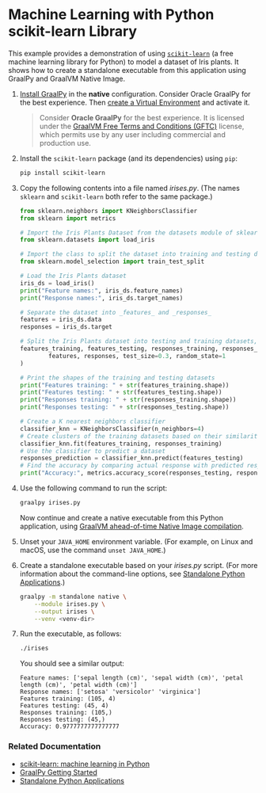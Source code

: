 # Machine Learning with Python scikit-learn Library

This example provides a demonstration of using [`scikit-learn`](https://scikit-learn.org/stable/) (a free machine learning library for Python) to model a dataset of Iris plants. 
It shows how to create a standalone executable from this application using GraalPy and GraalVM Native Image. 

1. [Install GraalPy](https://y-shcheholskyy.github.io/graalpy.github.io/getting-started/) in the **native** configuration. Consider Oracle GraalPy for the best experience. Then [create a Virtual Environment](https://y-shcheholskyy.github.io/graalpy.github.io/guides/#creating-a-virtual-environment) and activate it. 
    
    >Consider **Oracle GraalPy** for the best experience. It is licensed under the [GraalVM Free Terms and Conditions (GFTC)](https://www.oracle.com/downloads/licenses/graal-free-license.html) license, which permits use by any user including commercial and production use.

2. Install the `scikit-learn` package (and its dependencies) using `pip`:
    ```bash
    pip install scikit-learn
    ```

3. Copy the following contents into a file named _irises.py_.
(The names `sklearn` and `scikit-learn` both refer to the same package.)

    ```python
    from sklearn.neighbors import KNeighborsClassifier
    from sklearn import metrics
    
    # Import the Iris Plants Dataset from the datasets module of sklearn
    from sklearn.datasets import load_iris
    
    # Import the class to split the dataset into training and testing datasets
    from sklearn.model_selection import train_test_split
    
    # Load the Iris Plants dataset
    iris_ds = load_iris()
    print("Feature names:", iris_ds.feature_names)
    print("Response names:", iris_ds.target_names)
    
    # Separate the dataset into _features_ and _responses_
    features = iris_ds.data
    responses = iris_ds.target
    
    # Split the Iris Plants dataset into testing and training datasets, split 30:70
    features_training, features_testing, responses_training, responses_testing = train_test_split(
            features, responses, test_size=0.3, random_state=1
    )
    
    # Print the shapes of the training and testing datasets
    print("Features training: " + str(features_training.shape))
    print("Features testing: " + str(features_testing.shape))
    print("Responses training: " + str(responses_training.shape))
    print("Responses testing: " + str(responses_testing.shape))
    
    # Create a K nearest neighbors classifier
    classifier_knn = KNeighborsClassifier(n_neighbors=4)
    # Create clusters of the training datasets based on their similarities
    classifier_knn.fit(features_training, responses_training)
    # Use the classifier to predict a dataset
    responses_prediction = classifier_knn.predict(features_testing)
    # Find the accuracy by comparing actual response with predicted response
    print("Accuracy:", metrics.accuracy_score(responses_testing, responses_prediction))
    ```

4. Use the following command to run the script:
    ```bash
    graalpy irises.py
    ```

    Now continue and create a native executable from this Python application, using [GraalVM ahead-of-time Native Image compilation](https://www.graalvm.org/latest/reference-manual/native-image/).

5. Unset your `JAVA_HOME` environment variable. 
(For example, on Linux and macOS, use the command `unset JAVA_HOME`.)

6. Create a standalone executable based on your _irises.py_ script.
(For more information about the command-line options, see [Standalone Python Applications](https://y-shcheholskyy.github.io/graalpy.github.io/reference/standalone-applications/).)
    ```bash
    graalpy -m standalone native \
        --module irises.py \
        --output irises \
        --venv <venv-dir>
    ```

7. Run the executable, as follows:
    ```bash
    ./irises
    ```
    You should see  a similar output:
    ```
    Feature names: ['sepal length (cm)', 'sepal width (cm)', 'petal length (cm)', 'petal width (cm)']
    Response names: ['setosa' 'versicolor' 'virginica']
    Features training: (105, 4)
    Features testing: (45, 4)
    Responses training: (105,)
    Responses testing: (45,)
    Accuracy: 0.9777777777777777
    ```

### Related Documentation

* [scikit-learn: machine learning in Python](https://scikit-learn.org/stable/)
* [GraalPy Getting Started](https://y-shcheholskyy.github.io/graalpy.github.io/getting-started/)
* [Standalone Python Applications](https://y-shcheholskyy.github.io/graalpy.github.io/reference/standalone-applications/)